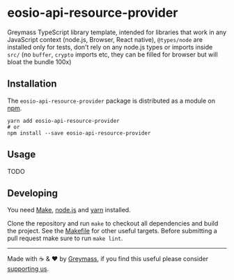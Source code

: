 eosio-api-resource-provider
=======

Greymass TypeScript library template, intended for libraries that work in any JavaScript context (node.js, Browser, React native), `@types/node` are installed only for tests, don't rely on any node.js types or imports inside `src/` (no `buffer`, `crypto` imports etc, they can be filled for browser but will bloat the bundle 100x)

## Installation

The `eosio-api-resource-provider` package is distributed as a module on [npm](https://www.npmjs.com/package/eosio-api-resource-provider).

```
yarn add eosio-api-resource-provider
# or
npm install --save eosio-api-resource-provider
```

## Usage

TODO

## Developing

You need [Make](https://www.gnu.org/software/make/), [node.js](https://nodejs.org/en/) and [yarn](https://classic.yarnpkg.com/en/docs/install) installed.

Clone the repository and run `make` to checkout all dependencies and build the project. See the [Makefile](./Makefile) for other useful targets. Before submitting a pull request make sure to run `make lint`.

---

Made with ☕️ & ❤️ by [Greymass](https://greymass.com), if you find this useful please consider [supporting us](https://greymass.com/support-us).
